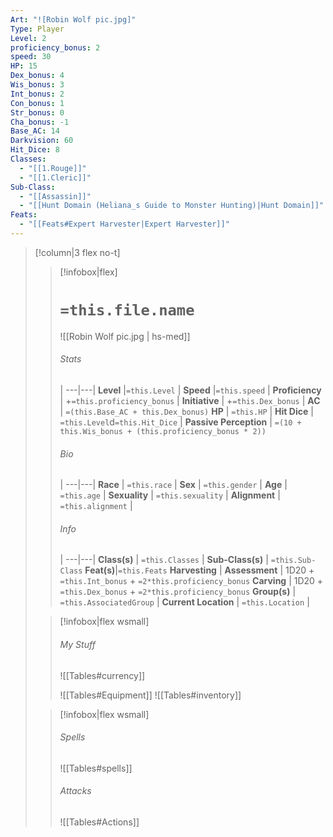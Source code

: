 ```yaml
---
Art: "![Robin Wolf pic.jpg]"
Type: Player
Level: 2
proficiency_bonus: 2
speed: 30
HP: 15
Dex_bonus: 4
Wis_bonus: 3
Int_bonus: 2
Con_bonus: 1
Str_bonus: 0
Cha_bonus: -1
Base_AC: 14
Darkvision: 60
Hit_Dice: 8
Classes:
  - "[[1.Rouge]]"
  - "[[1.Cleric]]"
Sub-Class:
  - "[[Assassin]]"
  - "[[Hunt Domain (Heliana_s Guide to Monster Hunting)|Hunt Domain]]"
Feats:
  - "[[Feats#Expert Harvester|Expert Harvester]]"
---
```


>[!column|3 flex no-t]
>> [!infobox|flex]
>> # `=this.file.name`
>> ![[Robin Wolf pic.jpg | hs-med]]
>> 
>> ###### Stats
>>  |
>> ---|---|
>> **Level** |`=this.Level` |
>> **Speed** |`=this.speed` |
>> **Proficiency** | +`=this.proficiency_bonus` |
>> **Initiative** | +`=this.Dex_bonus` |
>> **AC** | `=(this.Base_AC + this.Dex_bonus)`
>> **HP** | `=this.HP` |
>> **Hit Dice** | `=this.Level`d`=this.Hit_Dice`  |
>> **Passive Perception** | `=(10 + this.Wis_bonus + (this.proficiency_bonus * 2))`
>>  
>> ###### Bio
>>   |
>> ---|---|
>> **Race** | `=this.race` |
>> **Sex** | `=this.gender` |
>> **Age** | `=this.age` |
>> **Sexuality** | `=this.sexuality` |
>> **Alignment** | `=this.alignment` |
>> ###### Info
>>   |
>> ---|---|
>> **Class(s)** | `=this.Classes` |
>> **Sub-Class(s)** | `=this.Sub-Class`
>> **Feat(s)**|`=this.Feats`
>> **Harvesting** | 
>> **Assessment** | 1D20 + `=this.Int_bonus` + `=2*this.proficiency_bonus`
>> **Carving** | 1D20 + `=this.Dex_bonus` + `=2*this.proficiency_bonus`
>> **Group(s)** | `=this.AssociatedGroup` |
>> **Current Location** | `=this.Location` |
>
> > [!infobox|flex wsmall]
>> ###### My Stuff
>> ![[Tables#currency]]
>> 
>> ![[Tables#Equipment]]
>> ![[Tables#inventory]]
>
>
>> [!infobox|flex wsmall]
>> ###### Spells
>> ![[Tables#spells]]
>> ###### Attacks
>> ![[Tables#Actions]]
>
>



